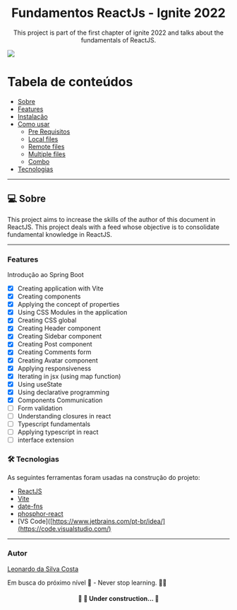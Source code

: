 <h1 align="center">Fundamentos ReactJs - Ignite 2022</h1>
<p align="center">This project is part of the first chapter of ignite 2022 and talks about the fundamentals of ReactJS. </p>
<img src="https://img.shields.io/badge/REACTJS-STUDY-blue">

Tabela de conteúdos
=================
<!--ts-->
   * [Sobre](#Sobre)
   * [Features](#features)
   * [Instalação](#instalacao)
   * [Como usar](#como-usar)
      * [Pre Requisitos](#pre-requisitos)
      * [Local files](#local-files)
      * [Remote files](#remote-files)
      * [Multiple files](#multiple-files)
      * [Combo](#combo)
   * [Tecnologias](#tecnologias)
<!--te-->

---

## 💻 Sobre

This project aims to increase the skills of the author of this document in ReactJS.
This project deals with a feed whose objective is to consolidate fundamental knowledge in ReactJS.

---
### Features

Introdução ao Spring Boot
- [x] Creating application with Vite
- [x] Creating components
- [x] Applying the concept of properties
- [x] Using CSS Modules in the application
- [x] Creating CSS global
- [x] Creating Header component
- [x] Creating Sidebar component
- [x] Creating Post component
- [x] Creating Comments form
- [x] Creating Avatar component
- [x] Applying responsiveness
- [x] Iterating in jsx (using map function)
- [x] Using useState
- [x] Using declarative programming
- [x] Components Communication
- [ ] Form validation
- [ ] Understanding closures in react
- [ ] Typescript fundamentals
- [ ] Applying typescript in react
- [ ] interface extension

### 🛠 Tecnologias

As seguintes ferramentas foram usadas na construção do projeto:

- [ReactJS](https://pt-br.reactjs.org/)
- [Vite](https://vitejs.dev/)
- [date-fns](https://github.com/date-fns/date-fns)
- [phosphor-react](https://www.npmjs.com/package/phosphor-react)
- [VS Code]([https://www.jetbrains.com/pt-br/idea/](https://code.visualstudio.com/)

---

### Autor
[Leonardo da Silva Costa](https://www.linkedin.com/in/leonardo-da-silva-costa/)

Em busca do próximo nível 🚀 - Never stop learning. 🧑‍🎓

<h4 align="center"> 
	🚧  🚀 Under construction...  🚧
</h4>





